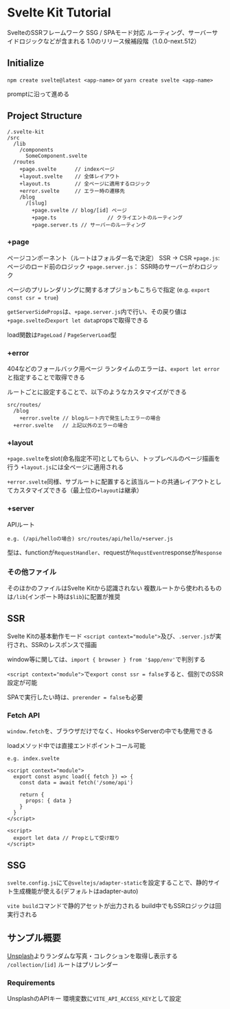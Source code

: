 # Svelte Kit Tutorial

SvelteのSSRフレームワーク
SSG / SPAモード対応
ルーティング、サーバーサイドロジックなどが含まれる
1.0のリリース候補段階（1.0.0-next.512）

## Initialize

`npm create svelte@latest <app-name>`
or
`yarn create svelte <app-name>`

promptに沿って進める

## Project Structure

```plaintext
/.svelte-kit
/src
  /lib
    /components
      SomeComponent.svelte
  /routes
    +page.svelte      // indexページ
    +layout.svelte    // 全体レイアウト
    +layout.ts        // 全ページに適用するロジック
    +error.svelte     // エラー時の遷移先
    /blog
      /[slug]
        +page.svelte // blog/[id] ページ
        +page.ts　　　　　　　　　　// クライエントのルーティング
        +page.server.ts // サーバーのルーティング
```

### +page

ページコンポーネント（ルートはフォルダー名で決定）
SSR → CSR
`+page.js`: ページのロード前のロジック
`+page.server.js`： SSR時のサーバーがわロジック

ページのプリレンダリングに関するオプジョンもこちらで指定
(e.g. `export const csr = true`)

`getServerSideProps`は、`+page.server.js`内で行い、その戻り値は`+page.svelte`の`export let data`propsで取得できる

load関数は`PageLoad` / `PageServerLoad`型

### +error

404などのフォールバック用ページ
ランタイムのエラーは、`export let error` と指定することで取得できる

ルートごとに設定することで、以下のようなカスタマイズができる

```plaintext
src/routes/
  /blog
    +error.svelte // blogルート内で発生したエラーの場合
  +error.svelte   // 上記以外のエラーの場合
```

### +layout

`+page.svelte`をslot(命名指定不可)としてもらい、トップレベルのページ描画を行う
`+layout.js`には全ページに適用される

`+error.svelte`同様、サブルートに配置すると該当ルートの共通レイアウトとしてカスタマイズできる（最上位の`+layout`は継承）

### +server

APIルート

`e.g. (/api/helloの場合) src/routes/api/hello/+server.js`

型は、functionが`RequestHandler`、requestが`RequstEvent`responseが`Response`

### その他ファイル

そのほかのファイルはSvelte Kitから認識されない
複数ルートから使われるものは`/lib`(インポート時は`$lib`)に配置が推奨

## SSR

Svelte Kitの基本動作モード
`<script context="module">`及び、`.server.js`が実行され、SSRのレスポンスで描画

window等に関しては、`import { browser } from '$app/env'`で判別する

`<script context="module">`で`export const ssr = false`すると、個別でのSSR設定が可能

SPAで実行したい時は、`prerender = false`も必要

### Fetch API

`window.fetch`を、ブラウザだけでなく、HooksやServerの中でも使用できる

loadメソッド中では直接エンドポイントコール可能

```svelte
e.g. index.svelte

<script context="module">
  export const async load({ fetch }) => {
    const data = await fetch('/some/api')

    return {
      props: { data }
    }
  }
</script>

<script>
  export let data // Propとして受け取り
</script>
```

## SSG

`svelte.config.js`にて`@sveltejs/adapter-static`を設定することで、静的サイト生成機能が使える(デフォルトはadapter-auto)

`vite build`コマンドで静的アセットが出力される
build中でもSSRロジックは回実行される

## サンプル概要

[Unsplash](www.unsplash.com)よりランダムな写真・コレクションを取得し表示する
`/collection/[id]` ルートはプリレンダー

### Requirements

UnsplashのAPIキー
環境変数に`VITE_API_ACCESS_KEY`として設定
